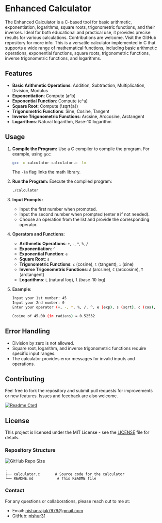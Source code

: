 ### <h1>Enhanced Calculator</h1>
The Enhanced Calculator is a C-based tool for basic arithmetic, exponentiation, logarithms, square roots, trigonometric functions, and their inverses. Ideal for both educational and practical use, it provides precise results for various calculations. Contributions are welcome. Visit the GitHub repository for more info.
This is a versatile calculator implemented in C that supports a wide range of mathematical functions, including basic arithmetic operations, exponential functions, square roots, trigonometric functions, inverse trigonometric functions, and logarithms.

## Features
- **Basic Arithmetic Operations**: Addition, Subtraction, Multiplication, Division, Modulus
- **Exponentiation**: Compute \(a^b\)
- **Exponential Function**: Compute \(e^a\)
- **Square Root**: Compute \(\sqrt{a}\)
- **Trigonometric Functions**: Sine, Cosine, Tangent
- **Inverse Trigonometric Functions**: Arcsine, Arccosine, Arctangent
- **Logarithms**: Natural logarithm, Base-10 logarithm

## Usage
1. **Compile the Program:**
   Use a C compiler to compile the program. For example, using `gcc`:

   ```sh
   gcc -o calculator calculator.c -lm
   ```

   The `-lm` flag links the math library.

2. **Run the Program:**
   Execute the compiled program:

   ```sh
   ./calculator
   ```

3. **Input Prompts:**
   - Input the first number when prompted.
   - Input the second number when prompted (enter `0` if not needed).
   - Choose an operation from the list and provide the corresponding operator.

4. **Operators and Functions:**
   - **Arithmetic Operations**: `+`, `-`, `*`, `%`, `/`
   - **Exponentiation**: `^`
   - **Exponential Function**: `e`
   - **Square Root**: `s`
   - **Trigonometric Functions**: `c` (cosine), `t` (tangent), `i` (sine)
   - **Inverse Trigonometric Functions**: `A` (arcsine), `C` (arccosine), `T` (arctangent)
   - **Logarithms**: `L` (natural log), `l` (base-10 log)

5. **Example:**
   ```sh
   Input your 1st number: 45
   Input your 2nd number: 0
   Enter your operator (+, -, *, %, /, ^, e (exp), s (sqrt), c (cos), t (tan), i (sin), A (asin), C (acos), T (atan), L (log), l (log10)): c

   Cosine of 45.00 (in radians) = 0.52532
   ```

## Error Handling
- Division by zero is not allowed.
- Square root, logarithm, and inverse trigonometric functions require specific input ranges.
- The calculator provides error messages for invalid inputs and operations.

## Contributing
Feel free to fork the repository and submit pull requests for improvements or new features. Issues and feedback are also welcome.


[![Readme Card](https://github-readme-stats.vercel.app/api/pin/?username=nishuR31&repo=Simple-c-Calculator&show_owner=true&theme=midnight-purple)](https://github.com/nishuR31)


## License
This project is licensed under the MIT License - see the [LICENSE](LICENSE) file for details.

### Repository Structure
![GitHub Repo Size](https://img.shields.io/github/repo-size/nishuR31/Simple-c-Calculator)
```
.
├── calculator.c       # Source code for the calculator
└── README.md           # This README file
```

### Contact
For any questions or collaborations, please reach out to me at:

- Email: [nishanrajak7679@gmail.com](mailto:nishanrajak7679@gmail.com)
- GitHub: [nishur31](https://github.com/nishur31)

